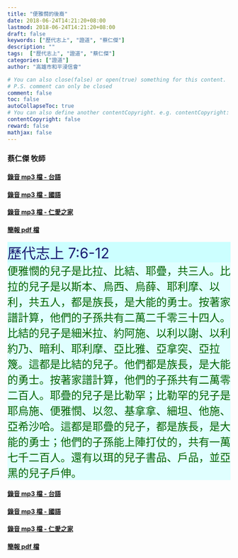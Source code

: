 ```yaml
---
title: "便雅憫的後裔"
date: 2018-06-24T14:21:20+08:00
lastmod: 2018-06-24T14:21:20+08:00
draft: false
keywords: ["歷代志上", "證道", "蔡仁傑"]
description: ""
tags:  ["歷代志上", "證道", "蔡仁傑"]
categories: ["證道"]
author: "高雄市和平浸信會"

# You can also close(false) or open(true) something for this content.
# P.S. comment can only be closed
comment: false
toc: false
autoCollapseToc: true
# You can also define another contentCopyright. e.g. contentCopyright: "This is another copyright."
contentCopyright: false
reward: false
mathjax: false
---
```


### 蔡仁傑 牧師

#### [錄音 mp3 檔 - 台語](/mp3-s/s20180624t.mp3 "便雅憫的後裔 - 台語")

#### [錄音 mp3 檔 - 國語](/mp3-s/s20180624c.mp3 "便雅憫的後裔 - 國語")

#### [錄音 mp3 檔 - 仁愛之家](/mp3-s/s20180624k.mp3 "便雅憫的後裔 - 仁愛之家")

#### [簡報 pdf 檔](/pdf-s/s20180624.pdf "便雅憫的後裔")

<div style="background-color:#CCFFFF"><font size="6", color="#191970">
歷代志上 7:6-12
</font>
</div>

<div style="background-color:#E0FFFF"><font size="5", color="#006400">
便雅憫的兒子是比拉、比結、耶疊，共三人。比拉的兒子是以斯本、烏西、烏薛、耶利摩、以利，共五人，都是族長，是大能的勇士。按著家譜計算，他們的子孫共有二萬二千零三十四人。比結的兒子是細米拉、約阿施、以利以謝、以利約乃、暗利、耶利摩、亞比雅、亞拿突、亞拉篾。這都是比結的兒子。他們都是族長，是大能的勇士。按著家譜計算，他們的子孫共有二萬零二百人。耶疊的兒子是比勒罕；比勒罕的兒子是耶烏施、便雅憫、以忽、基拿拿、細坦、他施、亞希沙哈。這都是耶疊的兒子，都是族長，是大能的勇士；他們的子孫能上陣打仗的，共有一萬七千二百人。還有以珥的兒子書品、戶品，並亞黑的兒子戶伸。
</font>
</div>

#### [錄音 mp3 檔 - 台語](/mp3-s/s20180624t.mp3 "便雅憫的後裔 - 台語")

#### [錄音 mp3 檔 - 國語](/mp3-s/s20180624c.mp3 "便雅憫的後裔 - 國語")

#### [錄音 mp3 檔 - 仁愛之家](/mp3-s/s20180624k.mp3 "便雅憫的後裔 - 仁愛之家")

#### [簡報 pdf 檔](/pdf-s/s20180624.pdf "便雅憫的後裔")